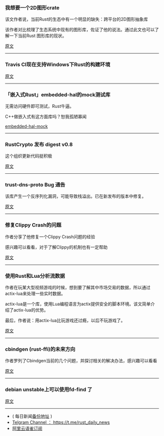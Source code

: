 
### 我想要一个2D图形crate

该文作者说，当前Rust的生态中有一个明显的缺失：跨平台的2D图形抽象库

该作者对比梳理了生态系统中现有的图形库，佐证了他的说法。通过此文也可以了解一下当前Rust 图形库的现状。

[原文](https://raphlinus.github.io/rust/graphics/2018/10/11/2d-graphics.html)

---

### Travis CI现在支持Windows下Rust的构建环境

[原文](https://blog.travis-ci.com/2018-10-11-windows-early-release?utm_source=reddit&utm_medium=web&utm_campaign=windows_early_release)

---

### 「嵌入式Rust」embedded-hal的mock测试库

无需访问硬件即可测试，Rust牛逼。

C++做嵌入式有这方面库吗？恕我孤陋寡闻

[embedded-hal-mock](https://github.com/dbrgn/embedded-hal-mock)

---

### RustCrypto 发布 digest v0.8

这个组织更新代码挺积极

[原文](https://www.reddit.com/r/rust/comments/9nazzz/rustcrypto_announcing_digest_v08/)

---

### trust-dns-proto Bug 通告

该库产生一个反序列化漏洞，可能导致栈溢出。已在新发布的版本中修复。

[原文](https://users.rust-lang.org/t/rustsec-advisory-for-trust-dns-proto-affecting-server-resolver-and-client/21179)

---

### 修复Clippy Crash的问题

作者分享了他修复一个Clippy Crash问题的经验

感兴趣可以看看，对于了解Clippy的机制也有一定帮助

[原文](https://phansch.net/2018/10/10/fixing-a-clippy-crash/)

---

### 使用Rust和Lua分析流数据

作者在玩某大型视频游戏的时候，想到要了解其中市场交易的数据，所以通过actix-lua来处理一些实时数据。

actix-lua是一个库，使用Lua编程语言为actix提供安全的脚本环境。该文简单介绍了actix-lua的优势。

最后，作者说：用actix-lua比玩游戏还过瘾，以后不玩游戏了。

[原文](https://devpoga.org/post/parsing-streaming-data-actix-lua/)

---

### cbindgen (rust-ffi)的未来方向

作者罗列了Cbindgen当前的几个问题，并探讨相关的解决办法，感兴趣可以看看

[原文](http://dreamingofbits.com/post/future-directions-for-cbindgen-rust-ffi/)

---

### debian unstable上可以使用fd-find 了

[原文](https://www.reddit.com/r/rust/comments/9n6xx8/fdfind_is_available_in_debian_unstable/)


---

- ( 每日新闻[备份地址](https://github.com/RustStudy/rust_daily_news) )
- [Telgram Channel ： https://t.me/rust_daily_news ](https://t.me/rust_daily_news )
- [阿里云语雀订阅](https://www.yuque.com/chaosbot/rustnews)
